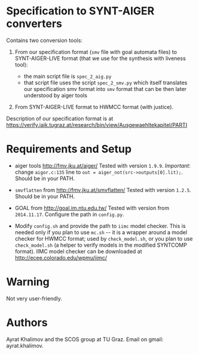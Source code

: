 # Specification to SYNT-AIGER converters

Contains two conversion tools:

1. From our specification format (`smv` file with goal automata files) to SYNT-AIGER-LIVE format (that we use for the synthesis with liveness tool): 
    - the main script file is `spec_2_aig.py`
    - that script file uses the script `spec_2_smv.py` which itself translates our specification smv format into `smv` format that can be then later understood by aiger tools

2. From SYNT-AIGER-LIVE format to HWMCC format (with justice).

Description of our specification format is at https://verify.iaik.tugraz.at/research/bin/view/Ausgewaehltekapitel/PARTI


# Requirements and Setup

- aiger tools http://fmv.jku.at/aiger/
  Tested with version `1.9.9`.
  _Important_: change `aigor.c:135` line to `out = aiger_not(src->outputs[0].lit);`.
  Should be in your PATH.

- `smvflatten` from http://fmv.jku.at/smvflatten/
  Tested with version `1.2.5`.
  Should be in your PATH.

- GOAL from http://goal.im.ntu.edu.tw/
  Tested with version from `2014.11.17`.
  Configure the path in `config.py`.

- Modify `config.sh` and provide the path to `iimc` model checker.
  This is needed only if you plan to use `mc.sh` -- 
  it is a wrapper around a model checker for HWMCC format; used by `check_model.sh`,
  or you plan to use `check_model.sh` (a helper to verify models in the modified SYNTCOMP format).
  IIMC model checker can be downloaded at http://ecee.colorado.edu/wpmu/iimc/


# Warning
Not very user-friendly.


# Authors
Ayrat Khalimov and the SCOS group at TU Graz.
Email on gmail: ayrat.khalimov.
